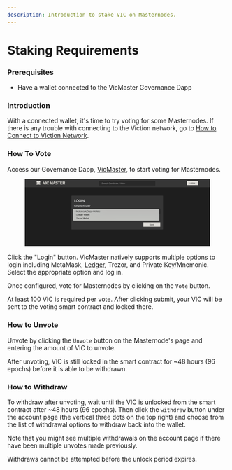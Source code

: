 ```yaml
---
description: Introduction to stake VIC on Masternodes.
---
```


# Staking Requirements

### Prerequisites <a href="#prerequisites" id="prerequisites"></a>

* Have a wallet connected to the VicMaster Governance Dapp

### Introduction <a href="#introduction" id="introduction"></a>

With a connected wallet, it's time to try voting for some Masternodes. If there is any trouble with connecting to the Viction network, go to [How to Connect to Viction Network](../how-to-connect-to-viction-network/).

### How To Vote <a href="#how-to-vote" id="how-to-vote"></a>

Access our Governance Dapp, [VicMaster](https://vicmaster.xyz/), to start voting for Masternodes.

<figure><img src="../../.gitbook/assets/image (2).png" alt=""><figcaption></figcaption></figure>

Click the "Login" button. VicMaster natively supports multiple options to login including MetaMask, [Ledger](https://app.gitbook.com/@Viction/s/Viction-docs/general/how-to-connect-to-viction-network/ledger), Trezor, and Private Key/Mnemonic. Select the appropriate option and log in.

Once configured, vote for Masternodes by clicking on the `Vote` button.

At least 100 VIC is required per vote. After clicking submit, your VIC will be sent to the voting smart contract and locked there.

### How to Unvote <a href="#how-to-unvote" id="how-to-unvote"></a>

Unvote by clicking the `Unvote` button on the Masternode's page and entering the amount of VIC to unvote.

After unvoting, VIC is still locked in the smart contract for \~48 hours (96 epochs) before it is able to be withdrawn.

### How to Withdraw <a href="#how-to-withdraw" id="how-to-withdraw"></a>

To withdraw after unvoting, wait until the VIC is unlocked from the smart contract after \~48 hours (96 epochs). Then click the `withdraw` button under the account page (the vertical three dots on the top right) and choose from the list of withdrawal options to withdraw back into the wallet.

Note that you might see multiple withdrawals on the account page if there have been multiple unvotes made previously.

Withdraws cannot be attempted before the unlock period expires.
